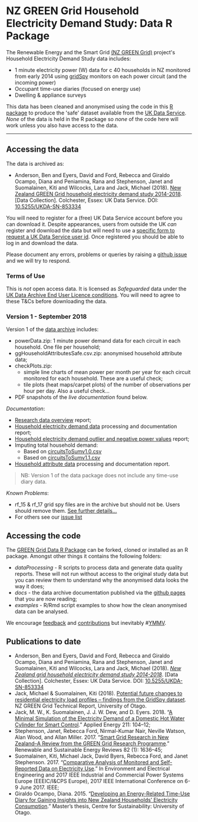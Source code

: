 # NZ GREEN Grid Household Electricity Demand Study: Data R Package

The Renewable Energy and the Smart Grid [(NZ GREEN Grid)](https://www.otago.ac.nz/centre-sustainability/research/energy/otago050285.html) project's Household Electricity Demand Study data includes:

 * 1 minute electricity power (W) data for c 40 households in NZ monitored from early 2014 using [gridSpy](https://gridspy.com/) monitors on each power circuit (and the incoming power)
 * Occupant time-use diaries (focused on energy use)
 * Dwelling & appliance surveys

This data has been cleaned and anonymised using the code in this [R package](https://github.com/CfSOtago/GREENGridData/) to produce the 'safe' dataset available from the [UK Data Service](http://reshare.ukdataservice.ac.uk/853334/). *None* of the data is held in the R package so *none* of the code here will work unless you also have access to the data. 

----
## Accessing the data

The data is archived as:

 * Anderson, Ben and Eyers, David and Ford, Rebecca and Giraldo Ocampo, Diana and Peniamina, Rana and Stephenson, Janet and Suomalainen, Kiti and Wilcocks, Lara and Jack, Michael (2018). [New Zealand GREEN Grid household electricity demand study 2014-2018](https://dx.doi.org/10.5255/UKDA-SN-853334). [Data Collection]. Colchester, Essex: UK Data Service. DOI: [10.5255/UKDA-SN-853334](https://dx.doi.org/10.5255/UKDA-SN-853334)

You will need to register for a (free) UK Data Service account before you can download it. Despite appearances, users from outside the UK _can_ register and download the data but will need to use a [specific form to request a UK Data Service user id](https://beta.ukdataservice.ac.uk/myaccount/credentials). Once registered you should be able to log in and download the data.

Please document any errors, problems or queries by raising a [github issue](https://github.com/CfSOtago/GREENGridData/issues) and we will try to respond.

### Terms of Use

This is _not_ open access data. It is licensed as _Safeguarded_ data under the [UK Data Archive End User Licence conditions](http://reshare.ukdataservice.ac.uk/legal/#Safeguarded). You will need to agree to these T&Cs before downloading the data.

### Version 1 - September 2018

Version 1 of the [data archive](https://dx.doi.org/10.5255/UKDA-SN-853334) includes:
 
 * powerData.zip: 1 minute power demand data for each circuit in each household. One file per household;
 * ggHouseholdAttributesSafe.csv.zip: anonymised household attribute data;
 * checkPlots.zip: 
   - simple line charts of mean power per month per year for each circuit monitored for each household. These are a useful check;
   - tile plots (heat maps/carpet plots) of the number of observations per hour per day. Also a useful check...
 * PDF snapshots of the _live documentation_ found below. 

_Documentation_:

 * [Research data overview](overviewReport_v1.0.html) report;
 * [Household electricity demand data](gridSpy1mProcessingReport_v1.0.html) processing and documentation report;
 * [Household electricity demand outlier and negative power values](gridSpy1mOutliersReport_v1.0.html) report;
 * Imputing total household demand:
      * Based on [circuitsToSumv1.0.csv](reportTotalPower_circuitsToSum_v1.0.html)
      * Based on [circuitsToSumv1.1.csv](reportTotalPower_circuitsToSum_v1.1.html)
 * [Household attribute data](householdAttributeProcessingReport_v1.0.html) processing and documentation report.

> NB: Version 1 of the data package does not include any time-use diary data. 

_Known Problems_:

 * rf_15 & rf_17 grid spy files are in the archive but should not be. Users should remove them. [See further details...](https://github.com/CfSOtago/GREENGridData/issues/19)
 * For others see our [issue list](https://github.com/CfSOtago/GREENGridData/issues?q=is%3Aissue+label%3AdataIssue)
 
## Accessing the code

The [GREEN Grid Data R Package](https://github.com/CfSOtago/GREENGridData) can be forked, cloned or installed as an R package. Amongst other things it contains the following folders:
 * _dataProcessing_ - R scripts to process data and generate data quality reports. These will not run without access to the original study data but you can review them to understand why the anonymised data looks the way it does;
 * _docs_ - the data archive documentation published via the [github pages](https://cfsotago.github.io/GREENGridData/) that you are now reading;
 * _examples_ - R/Rmd script examples to show how the clean anonymised data can be analysed.

We encourage [feedback](https://github.com/CfSOtago/GREENGridData/issues) and [contributions](https://github.com/CfSOtago/GREENGridData/pulls) but inevitably #[YMMV](https://en.wiktionary.org/wiki/YMMV).

## Publications to date

 * Anderson, Ben and Eyers, David and Ford, Rebecca and Giraldo Ocampo, Diana and Peniamina, Rana and Stephenson, Janet and Suomalainen, Kiti and Wilcocks, Lara and Jack, Michael (2018). [_New Zealand grid household electricity demand study 2014-2018_](https://dx.doi.org/10.5255/UKDA-SN-853334). [Data Collection]. Colchester, Essex: UK Data Service. DOI: [10.5255/UKDA-SN-853334](https://dx.doi.org/10.5255/UKDA-SN-853334)
 * Jack, Michael & Suomalainen, Kiti (2018). [Potential future changes to residential electricity load profiles – findings from the GridSpy dataset](http://hdl.handle.net/10523/8074). NZ GREEN Grid Technical Report, University of Otago.
 * Jack, M. W., K. Suomalainen, J. J. W. Dew, and D. Eyers. 2018. “[A Minimal Simulation of the Electricity Demand of a Domestic Hot Water Cylinder for Smart Control]((https://www.sciencedirect.com/science/article/pii/S0306261917316197)).” Applied Energy 211: 104–12;
 * Stephenson, Janet, Rebecca Ford, Nirmal-Kumar Nair, Neville Watson, Alan Wood, and Allan Miller. 2017. “[Smart Grid Research in New Zealand–A Review from the GREEN Grid Research Programme](https://doi.org/10.1016/j.rser.2017.07.010).” Renewable and Sustainable Energy Reviews 82 (1): 1636–45;
 * Suomalainen, Kiti, Michael Jack, David Byers, Rebecca Ford, and Janet Stephenson. 2017. “[Comparative Analysis of Monitored and Self-Reported Data on Electricity Use](https://ieeexplore.ieee.org/document/7977557/).” In Environment and Electrical Engineering and 2017 IEEE Industrial and Commercial Power Systems Europe (EEEIC/I&CPS Europe), 2017 IEEE International Conference on 6-9 June 2017. IEEE;
 * Giraldo Ocampo, Diana. 2015. “[Developing an Energy-Related Time-Use Diary for Gaining Insights into New Zealand Households’ Electricity Consumption](http://hdl.handle.net/10523/5957).” Master’s thesis, Centre for Sustainability: University of Otago.
